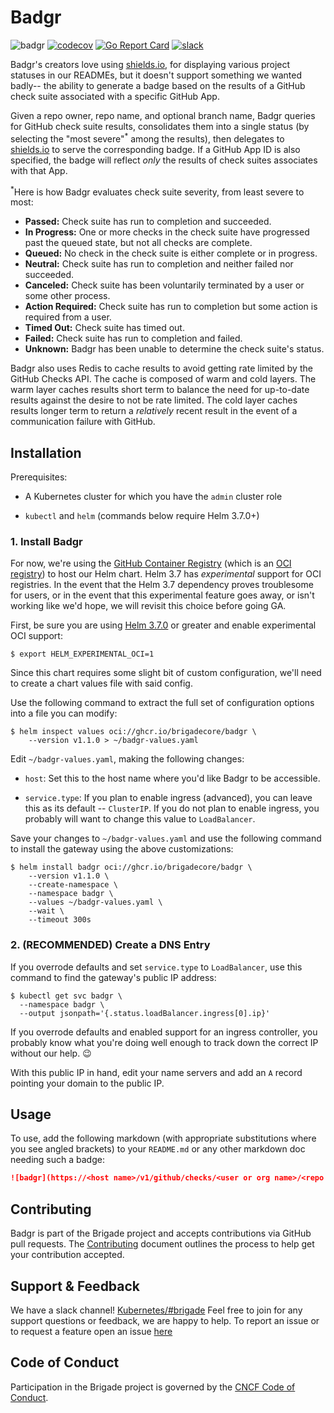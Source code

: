 # Badgr

![badgr](https://badgr.brigade2.io/v1/github/checks/brigadecore/badgr/badge.svg?appID=99005)
[![codecov](https://codecov.io/gh/brigadecore/badgr/branch/main/graph/badge.svg?token=N1SQx2TZt0)](https://codecov.io/gh/brigadecore/badgr)
[![Go Report Card](https://goreportcard.com/badge/github.com/brigadecore/badgr)](https://goreportcard.com/report/github.com/brigadecore/badgr)
[![slack](https://img.shields.io/badge/slack-brigade-brightgreen.svg?logo=slack)](https://kubernetes.slack.com/messages/C87MF1RFD)

Badgr's creators love using [shields.io](https://shields.io/), for displaying
various project statuses in our READMEs, but it doesn't support something we
wanted badly-- the ability to generate a badge based on the results of a GitHub
check suite associated with a specific GitHub App.

Given a repo owner, repo name, and optional branch name, Badgr queries for
GitHub check suite results, consolidates them into a single status (by selecting
the "most severe"<sup>*</sup> among the results), then delegates to
[shields.io](https://shields.io/) to serve the corresponding badge. If a GitHub
App ID is also specified, the badge will reflect _only_ the results of check
suites associates with that App.

<sup>*</sup>Here is how Badgr evaluates check suite severity, from least severe
to most:

* __Passed:__ Check suite has run to completion and succeeded.
* __In Progress:__ One or more checks in the check suite have progressed past
  the queued state, but not all checks are complete.
* __Queued:__ No check in the check suite is either complete or in progress.
* __Neutral:__ Check suite has run to completion and neither failed nor
  succeeded.
* __Canceled:__ Check suite has been voluntarily terminated by a user or some
  other process.
* __Action Required:__ Check suite has run to completion but some action is
  required from a user.
* __Timed Out:__ Check suite has timed out.
* __Failed:__ Check suite has run to completion and failed.
* __Unknown:__ Badgr has been unable to determine the check suite's status.

Badgr also uses Redis to cache results to avoid getting rate limited by the
GitHub Checks API. The cache is composed of warm and cold layers. The warm layer
caches results short term to balance the need for up-to-date results against the
desire to not be rate limited. The cold layer caches results longer term to
return a _relatively_ recent result in the event of a communication failure with
GitHub.

## Installation

Prerequisites:

* A Kubernetes cluster for which you have the `admin` cluster role

* `kubectl` and `helm` (commands below require Helm 3.7.0+)

### 1. Install Badgr

For now, we're using the [GitHub Container Registry](https://ghcr.io) (which is
an [OCI registry](https://helm.sh/docs/topics/registries/)) to host our Helm
chart. Helm 3.7 has _experimental_ support for OCI registries. In the event that
the Helm 3.7 dependency proves troublesome for users, or in the event that this
experimental feature goes away, or isn't working like we'd hope, we will revisit
this choice before going GA.

First, be sure you are using
[Helm 3.7.0](https://github.com/helm/helm/releases/tag/v3.7.0) or greater and
enable experimental OCI support:

```console
$ export HELM_EXPERIMENTAL_OCI=1
```

Since this chart requires some slight bit of custom configuration, we'll need to
create a chart values file with said config.

Use the following command to extract the full set of configuration options into
a file you can modify:

```console
$ helm inspect values oci://ghcr.io/brigadecore/badgr \
    --version v1.1.0 > ~/badgr-values.yaml
```

Edit `~/badgr-values.yaml`, making the following changes:

* `host`: Set this to the host name where you'd like Badgr to be accessible.

* `service.type`: If you plan to enable ingress (advanced), you can leave this
  as its default -- `ClusterIP`. If you do not plan to enable ingress, you
  probably will want to change this value to `LoadBalancer`.

Save your changes to `~/badgr-values.yaml` and use the following command to
install the gateway using the above customizations:

```console
$ helm install badgr oci://ghcr.io/brigadecore/badgr \
    --version v1.1.0 \
    --create-namespace \
    --namespace badgr \
    --values ~/badgr-values.yaml \
    --wait \
    --timeout 300s
```

### 2. (RECOMMENDED) Create a DNS Entry

If you overrode defaults and set `service.type` to `LoadBalancer`, use this
command to find the gateway's public IP address:

```console
$ kubectl get svc badgr \
  --namespace badgr \
  --output jsonpath='{.status.loadBalancer.ingress[0].ip}'
```

If you overrode defaults and enabled support for an ingress controller, you
probably know what you're doing well enough to track down the correct IP without
our help. 😉

With this public IP in hand, edit your name servers and add an `A` record
pointing your domain to the public IP.

## Usage

To use, add the following markdown (with appropriate substitutions where you
see angled brackets) to your `README.md` or any other markdown doc needing such
a badge:

```markdown
![badgr](https://<host name>/v1/github/checks/<user or org name>/<repo name>/badge.svg?branch=<optional branch name>&appID=<optional GitHub App ID>)
```

## Contributing

Badgr is part of the Brigade project and accepts contributions via GitHub pull
requests. The [Contributing](CONTRIBUTING.md) document outlines the process to
help get your contribution accepted.

## Support & Feedback

We have a slack channel!
[Kubernetes/#brigade](https://kubernetes.slack.com/messages/C87MF1RFD) Feel free
to join for any support questions or feedback, we are happy to help. To report
an issue or to request a feature open an issue
[here](https://github.com/brigadecore/badgr/issues)

## Code of Conduct

Participation in the Brigade project is governed by the
[CNCF Code of Conduct](https://github.com/cncf/foundation/blob/master/code-of-conduct.md).
